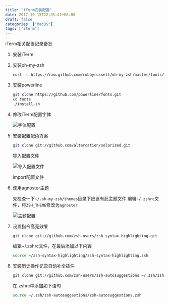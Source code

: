 ```yaml
---
title: "iTerm安装配置"
date: 2017-10-15T22:35:41+08:00
draft: false
categories: ["MacOS"]
tags: ["iterm"]
---
```


iTerm相关配置记录备忘
<!--more-->

1. 安装iTerm

2. 安装oh-my-zsh

    ``` sh
    curl -L https://raw.github.com/robbyrussell/oh-my-zsh/master/tools/install.sh | sh
    ```

3. 安装powerline

    ``` sh
    git clone https://github.com/powerline/fonts.git
    cd fonts
    ./install.sh
    ```

4. 修改iTerm配置字体

    ![字体配置](https://blog-1254016481.cos.ap-shanghai.myqcloud.com/字体配置.png)

5. 安装配置配色方案

    ``` sh
    git clone git://github.com/altercation/solarized.git
    ```

    导入配置文件

    ![导入配置文件](https://blog-1254016481.cos.ap-shanghai.myqcloud.com/导入配置文件.png)

    import配置文件

6. 使用agnoster主题

    先检查一下`~/.oh-my-zsh/themes`目录下应该有此主题文件
    编辑`~/.zshrc`文件，将`ZSH_THEME`修改为`agnoster`

    ![主题配置](https://blog-1254016481.cos.ap-shanghai.myqcloud.com/主题配置.png)


7. 设置指令高亮效果

    ``` sh
    git clone git://github.com/zsh-users/zsh-syntax-highlighting.git
    ```

    编辑~/.zshrc文件，在最后添加以下内容

    ``` sh
    source ~/zsh-syntax-highlighting/zsh-syntax-highlighting.zsh
    ```

8. 安装历史操作记录自动补全插件

    ``` sh
    git clone git://github.com/zsh-users/zsh-autosuggestions ~/.zsh/zsh-autosuggestions
    ```

    在.zshrc中添加如下语句

    ``` sh
    source ~/.zsh/zsh-autosuggestions/zsh-autosuggestions.zsh
    ```
